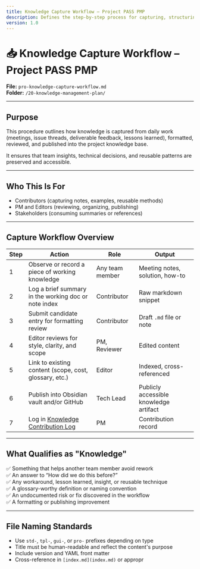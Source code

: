 ```yaml
---
title: Knowledge Capture Workflow – Project PASS PMP
description: Defines the step-by-step process for capturing, structuring, and publishing reusable knowledge assets.
version: 1.0
---
```


# 📥 Knowledge Capture Workflow – Project PASS PMP  
**File:** `pro-knowledge-capture-workflow.md`  
**Folder:** `/20-knowledge-management-plan/`

---

## Purpose

This procedure outlines how knowledge is captured from daily work (meetings, issue threads, deliverable feedback, lessons learned), formatted, reviewed, and published into the project knowledge base.

It ensures that team insights, technical decisions, and reusable patterns are preserved and accessible.

---

## Who This Is For

- Contributors (capturing notes, examples, reusable methods)  
- PM and Editors (reviewing, organizing, publishing)  
- Stakeholders (consuming summaries or references)  

---

## Capture Workflow Overview

| Step | Action | Role | Output |
|------|--------|------|--------|
| 1 | Observe or record a piece of working knowledge | Any team member | Meeting notes, solution, how-to |
| 2 | Log a brief summary in the working doc or note index | Contributor | Raw markdown snippet |
| 3 | Submit candidate entry for formatting review | Contributor | Draft `.md` file or note |
| 4 | Editor reviews for style, clarity, and scope | PM, Reviewer | Edited content |
| 5 | Link to existing content (scope, cost, glossary, etc.) | Editor | Indexed, cross-referenced |
| 6 | Publish into Obsidian vault and/or GitHub | Tech Lead | Publicly accessible knowledge artifact |
| 7 | Log in [Knowledge Contribution Log](log-knowledge-contributions.md) | PM | Contribution record |

---

## What Qualifies as "Knowledge"

✅ Something that helps another team member avoid rework  
✅ An answer to “How did we do this before?”  
✅ Any workaround, lesson learned, insight, or reusable technique  
✅ A glossary-worthy definition or naming convention  
✅ An undocumented risk or fix discovered in the workflow  
✅ A formatting or publishing improvement

---

## File Naming Standards

- Use `std-`, `tpl-`, `gui-`, or `pro-` prefixes depending on type  
- Title must be human-readable and reflect the content's purpose  
- Include version and YAML front matter  
- Cross-reference in `[index.md](index.md)` or appropr
